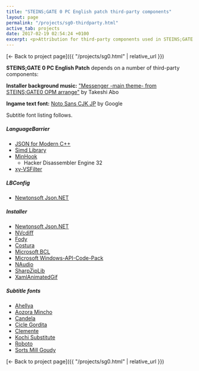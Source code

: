 ```yaml
---
title: "STEINS;GATE 0 PC English patch third-party components"
layout: page
permalink: "/projects/sg0-thirdparty.html"
active_tab: projects
date: 2017-02-19 02:54:24 +0100
excerpt: <p>Attribution for third-party components used in STEINS;GATE 0 PC English Patch</p>
---
```


[← Back to project page]({{ "/projects/sg0.html" | relative_url }})

**STEINS;GATE 0 PC English Patch** depends on a number of third-party components:

**Installer background music:** ["Messenger -main theme- from STEINS;GATE0 OPM arrange"](https://soundcloud.com/valsound/messenger-main-theme-from-steinsgate0-opm-arrange) by Takeshi Abo

**Ingame text font:** [Noto Sans CJK JP](https://www.google.com/get/noto/) by Google

Subtitle font listing follows.

##### LanguageBarrier

* [JSON for Modern C++](https://github.com/nlohmann/json)
* [Simd Library](http://simd.sourceforge.net/)
* [MinHook](https://github.com/TsudaKageyu/minhook)
  * Hacker Disassembler Engine 32
* [xy-VSFilter](https://github.com/Cyberbeing/xy-VSFilter/tree/3.0.0.306)

##### LBConfig

* [Newtonsoft Json.NET](http://www.newtonsoft.com/json)

##### Installer

* [Newtonsoft Json.NET](http://www.newtonsoft.com/json)
* [NVcdiff](https://github.com/neris/NVcdiff)
* [Fody](https://github.com/Fody/Fody)
* [Costura](https://github.com/Fody/Costura)
* [Microsoft BCL](https://www.nuget.org/packages?q=Tags%3A%22BCL%22)
* [Microsoft Windows-API-Code-Pack](https://github.com/aybe/Windows-API-Code-Pack-1.1)
* [NAudio](https://github.com/naudio/NAudio)
* [SharpZipLib](https://icsharpcode.github.io/SharpZipLib/)
* [XamlAnimatedGif](https://github.com/XamlAnimatedGif/XamlAnimatedGif)

##### Subtitle fonts

* [Ahellya](https://www.behance.net/gallery/18506161/Ahellya-free-fonts)
* [Aozora Mincho](http://blueskis.wktk.so/AozoraMincho/index.html)
* [Candela](https://www.fontsquirrel.com/fonts/candela)
* [Cicle Gordita](https://www.fontsquirrel.com/fonts/cicle)
* [Clemente](http://www.dafont.com/clemente-pd.font)
* [Kochi Substitute](https://osdn.net/projects/efont/)
* [Roboto](https://fonts.google.com/specimen/Roboto)
* [Sorts Mill Goudy](https://fonts.google.com/specimen/Sorts+Mill+Goudy)

[← Back to project page]({{ "/projects/sg0.html" | relative_url }})